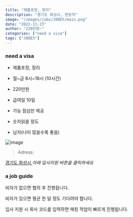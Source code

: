 ```yaml
---
title: "제품포장, 정리"
description: "경기도 화성시, 현장직"
image: "/images/jobs/J0DE5/main.png"
date: "2022-11-23"
author: "220만원~"
categories: ["need a visa"]
tags: ["J0DE5"]
---
```


### need a visa
<!--### NO visa-->

* 제품포장, 정리

* 월~금 8시~18시 (10시간)
* 220만원

* 급여일 10일

* 가능 점심만 제공
* 숫자읽을 정도

* 남자(나이 많을수록 좋음)

![image](/images/jobs/J0DE5/map.png)

> Adress:
<a target="_blank" rel="noopener noreferrer" href="https://map.naver.com/v5/search/%EA%B2%BD%EA%B8%B0%EB%8F%84%20%ED%99%94%EC%84%B1%EC%8B%9C/address/14118807.421195421,4466960.200131228,%EA%B2%BD%EA%B8%B0%EB%8F%84%20%ED%99%94%EC%84%B1%EC%8B%9C,adm?c=14112095.5667995,4460548.6364429,10,0,0,0,dh&isCorrectAnswer=true">
    경기도 화성시
</a>
<!--
투앤투 캐미컬	
경기도 화성시 마도면 마도로 429	
E-7 (베트남 선호)	
조진욱 영업부/부장	
010-7155-6226
플라스틱, 무역, 전자상거래업, 제조업
body02@naver.com	
-->
<cite>아래 입사지원 버튼을 클릭하세요</cite>

### a job guide
비자가 없으면 협의 후 진행됩니다.

비자가 있으면 평균 한 달 정도 기다려야 합니다.

입사 지원 시 회사 코드를 입력하면 매칭 작업이 빠르게 진행됩니다.